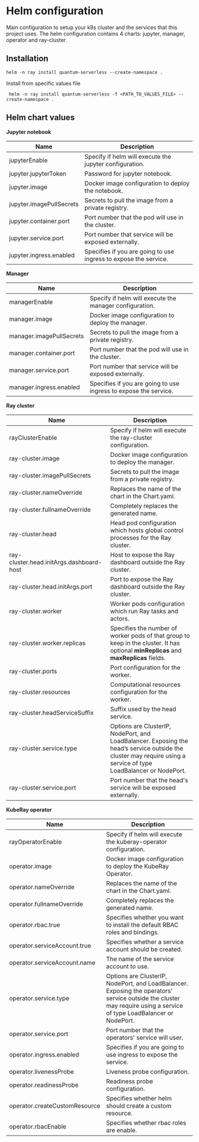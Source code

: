 # Helm configuration

Main configuration to setup your k8s cluster and the services that this project uses. The helm configuration contains 4 charts: jupyter, manager, operator and ray-cluster.

## Installation

```shell
helm -n ray install quantum-serverless --create-namespace .
```

Install from specific values file
```shell
 helm -n ray install quantum-serverless -f <PATH_TO_VALUES_FILE> --create-namespace .
```

## Helm chart values

**Jupyter notebook**

| Name                      | Description                                                       |
|---------------------------|-------------------------------------------------------------------|
| jupyterEnable             | Specify if helm will execute the jupyter configuration.           |
| jupyter.jupyterToken      | Password for jupyter notebook.                                    |
| jupyter.image             | Docker image configuration to deploy the notebook.                |
| jupyter.imagePullSecrets  | Secrets to pull the image from a private registry.                |
| jupyter.container.port    | Port number that the pod will use in the cluster.                 |
| jupyter.service.port      | Port number that service will be exposed externally.              |
| jupyter.ingress.enabled   | Specifies if you are going to use ingress to expose the service.  |

**Manager**

| Name                          | Description                                                       |
|-------------------------------|-------------------------------------------------------------------|
| managerEnable              | Specify if helm will execute the manager configuration.        |
| manager.image              | Docker image configuration to deploy the manager.                 |
| manager.imagePullSecrets   | Secrets to pull the image from a private registry.                |
| manager.container.port     | Port number that the pod will use in the cluster.                 |
| manager.service.port       | Port number that service will be exposed externally.              |
| manager.ingress.enabled    | Specifies if you are going to use ingress to expose the service.  |

**Ray cluster**

| Name                                      | Description                                                                                                                                                                   |
|-------------------------------------------|-------------------------------------------------------------------------------------------------------------------------------------------------------------------------------|
| rayClusterEnable                          | Specify if helm will execute the ray-cluster configuration.                                                                                                       |
| ray-cluster.image                         | Docker image configuration to deploy the manager.                                                                                                                 |
| ray-cluster.imagePullSecrets              | Secrets to pull the image from a private registry.                                                                                                                |
| ray-cluster.nameOverride                  | Replaces the name of the chart in the Chart.yaml.                                                                                                                 |
| ray-cluster.fullnameOverride              | Completely replaces the generated name.                                                                                                                           |
| ray-cluster.head                          | Head pod configuration which hosts global control processes for the Ray cluster.                                                                                  |
| ray-cluster.head.initArgs.dashboard-host  | Host to expose the Ray dashboard outside the Ray cluster.                                                                                                         |
| ray-cluster.head.initArgs.port            | Port to expose the Ray dashboard outside the Ray cluster.                                                                                                         |
| ray-cluster.worker                        | Worker pods configuration which run Ray tasks and actors.                                                                                                         |
| ray-cluster.worker.replicas               | Specifies the number of worker pods of that group to keep in the cluster. It has optional **minReplicas** and **maxReplicas** fields.                             |
| ray-cluster.ports                         | Port configuration for the worker.                                                                                                                                |
| ray-cluster.resources                     | Computational resources configuration for the worker.                                                                                                             |
| ray-cluster.headServiceSuffix             | Suffix used by the head service.                                                                                                                                  |
| ray-cluster.service.type                  | Options are ClusterIP, NodePort, and LoadBalancer. Exposing the head’s service outside the cluster may require using a service of type LoadBalancer or NodePort.  |
| ray-cluster.service.port                  | Port number that the head's service will be exposed externally.                                                                                                   |



**KubeRay operator**

| Name                          | Description                                                                                                                                                           |
|-------------------------------|-----------------------------------------------------------------------------------------------------------------------------------------------------------------------|
| rayOperatorEnable             | Specify if helm will execute the kuberay-operator configuration.                                                                                                      |
| operator.image                | Docker image configuration to deploy the KubeRay Operator.                                                                                                            |
| operator.nameOverride         | Replaces the name of the chart in the Chart.yaml.                                                                                                                     |
| operator.fullnameOverride     | Completely replaces the generated name.                                                                                                                               |
| operator.rbac.true            | Specifies whether you want to install the default RBAC roles and bindings.                                                                                            |
| operator.serviceAccount.true  | Specifies whether a service account should be created.                                                                                                                |
| operator.serviceAccount.name  | The name of the service account to use.                                                                                                                               |
| operator.service.type         | Options are ClusterIP, NodePort, and LoadBalancer. Exposing the operators’ service outside the cluster may require using a service of type LoadBalancer or NodePort.  |
| operator.service.port         | Port number that the operators' service will user.                                                                                                                    |
| operator.ingress.enabled      | Specifies if you are going to use ingress to expose the service.                                                                                                      |
| operator.livenessProbe        | Liveness probe configuration.                                                                                                                                         |
| operator.readinessProbe       | Readiness probe configuration.                                                                                                                                        |
| operator.createCustomResource | Specifies whether helm should create a custom resource.                                                                                                               |
| operator.rbacEnable           | Specifies whether rbac roles are enable.                                                                                                                              |
